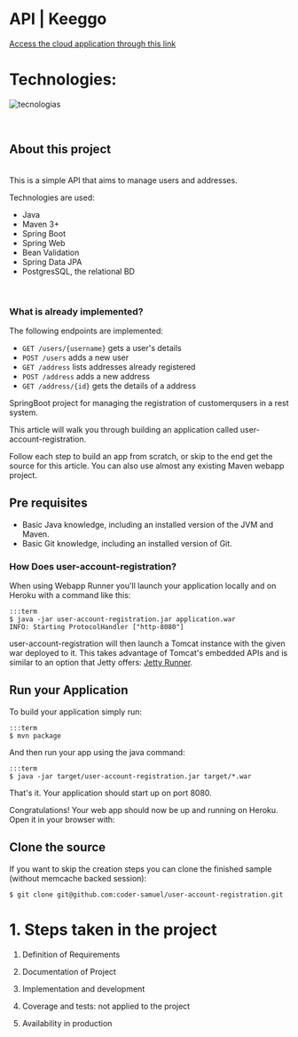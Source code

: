 #  API | Keeggo

[Access the cloud application through this link](https://git.heroku.com/user-account-registration.git)
<br>

# Technologies:
![tecnologias](https://user-images.githubusercontent.com/80654468/144280772-8415db84-f6ba-4643-a796-99d10ce20112.png)

<br>

## About this project 
<br>
This is a simple API that aims to manage users and addresses.

Technologies are used: 
- Java 
- Maven 3+ 
- Spring Boot 
- Spring Web 
- Bean Validation 
- Spring Data JPA 
- PostgresSQL, the relational BD
<br>

### What is already implemented?
The following endpoints are implemented:
- `GET /users/{username}` gets a user's details
- `POST /users` adds a new user 
- `GET /address` lists addresses already registered 
- `POST /address` adds a new address 
- `GET /address/{id}` gets the details of a address

SpringBoot project for managing the registration of customerqusers in a rest system.

This article will walk you through building an application called user-account-registration.

Follow each step to build an app from scratch, or skip to the end get the source for this article. You can also use almost any existing Maven webapp project.

## Pre requisites

* Basic Java knowledge, including an installed version of the JVM and Maven.
* Basic Git knowledge, including an installed version of Git.

### How Does user-account-registration?

When using Webapp Runner you'll launch your application locally and on Heroku with a command like this:
    
    :::term
    $ java -jar user-account-registration.jar application.war
    INFO: Starting ProtocolHandler ["http-8080"]

user-account-registration will then launch a Tomcat instance with the given war deployed to it. This takes advantage of Tomcat's embedded APIs and is similar to an option that Jetty offers: [Jetty Runner](http://blogs.webtide.com/janb/entry/jetty_runner).

## Run your Application

To build your application simply run:

    :::term
    $ mvn package

And then run your app using the java command:

    :::term
    $ java -jar target/user-account-registration.jar target/*.war

That's it. Your application should start up on port 8080.

Congratulations! Your web app should now be up and running on Heroku. Open it in your browser with:

## Clone the source

If you want to skip the creation steps you can clone the finished sample (without memcache backed session):

    $ git clone git@github.com:coder-samuel/user-account-registration.git


# 1. Steps taken in the project

1. Definition of Requirements

2. Documentation of Project

3. Implementation and development

4. Coverage and tests: not applied to the project

5. Availability in production
